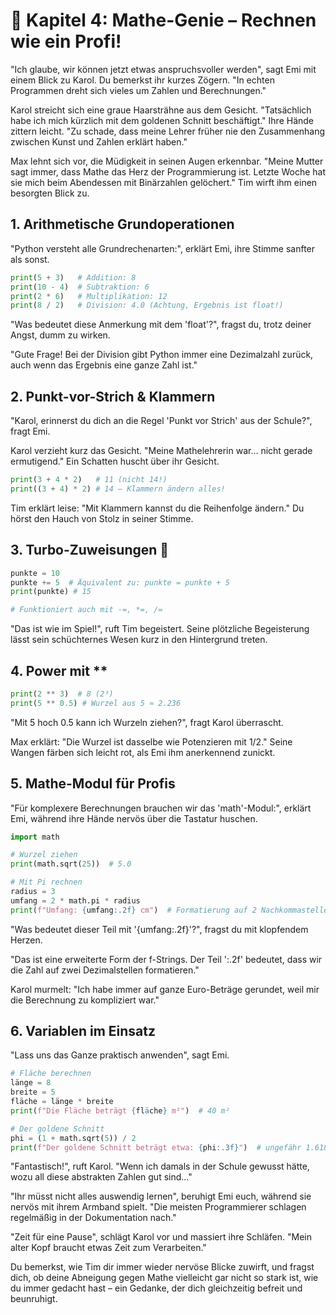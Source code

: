 # 🧮 Kapitel 4: Mathe-Genie – Rechnen wie ein Profi!

"Ich glaube, wir können jetzt etwas anspruchsvoller werden", sagt Emi mit einem Blick zu Karol. Du bemerkst ihr kurzes Zögern. "In echten Programmen dreht sich vieles um Zahlen und Berechnungen."

Karol streicht sich eine graue Haarsträhne aus dem Gesicht. "Tatsächlich habe ich mich kürzlich mit dem goldenen Schnitt beschäftigt." Ihre Hände zittern leicht. "Zu schade, dass meine Lehrer früher nie den Zusammenhang zwischen Kunst und Zahlen erklärt haben."

Max lehnt sich vor, die Müdigkeit in seinen Augen erkennbar. "Meine Mutter sagt immer, dass Mathe das Herz der Programmierung ist. Letzte Woche hat sie mich beim Abendessen mit Binärzahlen gelöchert." Tim wirft ihm einen besorgten Blick zu.

## 1. Arithmetische Grundoperationen

"Python versteht alle Grundrechenarten:", erklärt Emi, ihre Stimme sanfter als sonst.

```python
print(5 + 3)   # Addition: 8
print(10 - 4)  # Subtraktion: 6
print(2 * 6)   # Multiplikation: 12
print(8 / 2)   # Division: 4.0 (Achtung, Ergebnis ist float!)
```

"Was bedeutet diese Anmerkung mit dem 'float'?", fragst du, trotz deiner Angst, dumm zu wirken.

"Gute Frage! Bei der Division gibt Python immer eine Dezimalzahl zurück, auch wenn das Ergebnis eine ganze Zahl ist."

## 2. Punkt-vor-Strich & Klammern

"Karol, erinnerst du dich an die Regel 'Punkt vor Strich' aus der Schule?", fragt Emi.

Karol verzieht kurz das Gesicht. "Meine Mathelehrerin war... nicht gerade ermutigend." Ein Schatten huscht über ihr Gesicht.

```python
print(3 + 4 * 2)   # 11 (nicht 14!)
print((3 + 4) * 2) # 14 – Klammern ändern alles!
```

Tim erklärt leise: "Mit Klammern kannst du die Reihenfolge ändern." Du hörst den Hauch von Stolz in seiner Stimme.

## 3. Turbo-Zuweisungen 🚀

```python
punkte = 10
punkte += 5  # Äquivalent zu: punkte = punkte + 5
print(punkte) # 15

# Funktioniert auch mit -=, *=, /=
```

"Das ist wie im Spiel!", ruft Tim begeistert. Seine plötzliche Begeisterung lässt sein schüchternes Wesen kurz in den Hintergrund treten.

## 4. Power mit \*\*

```python
print(2 ** 3)  # 8 (2³)
print(5 ** 0.5) # Wurzel aus 5 ≈ 2.236
```

"Mit 5 hoch 0.5 kann ich Wurzeln ziehen?", fragt Karol überrascht.

Max erklärt: "Die Wurzel ist dasselbe wie Potenzieren mit 1/2." Seine Wangen färben sich leicht rot, als Emi ihm anerkennend zunickt.

## 5. Mathe-Modul für Profis

"Für komplexere Berechnungen brauchen wir das 'math'-Modul:", erklärt Emi, während ihre Hände nervös über die Tastatur huschen.

```python
import math

# Wurzel ziehen
print(math.sqrt(25))  # 5.0

# Mit Pi rechnen
radius = 3
umfang = 2 * math.pi * radius
print(f"Umfang: {umfang:.2f} cm")  # Formatierung auf 2 Nachkommastellen
```

"Was bedeutet dieser Teil mit '{umfang:.2f}'?", fragst du mit klopfendem Herzen.

"Das ist eine erweiterte Form der f-Strings. Der Teil ':.2f' bedeutet, dass wir die Zahl auf zwei Dezimalstellen formatieren."

Karol murmelt: "Ich habe immer auf ganze Euro-Beträge gerundet, weil mir die Berechnung zu kompliziert war."

## 6. Variablen im Einsatz

"Lass uns das Ganze praktisch anwenden", sagt Emi.

```python
# Fläche berechnen
länge = 8
breite = 5
fläche = länge * breite
print(f"Die Fläche beträgt {fläche} m²")  # 40 m²

# Der goldene Schnitt
phi = (1 + math.sqrt(5)) / 2
print(f"Der goldene Schnitt beträgt etwa: {phi:.3f}")  # ungefähr 1.618
```

"Fantastisch!", ruft Karol. "Wenn ich damals in der Schule gewusst hätte, wozu all diese abstrakten Zahlen gut sind..."

"Ihr müsst nicht alles auswendig lernen", beruhigt Emi euch, während sie nervös mit ihrem Armband spielt. "Die meisten Programmierer schlagen regelmäßig in der Dokumentation nach."

"Zeit für eine Pause", schlägt Karol vor und massiert ihre Schläfen. "Mein alter Kopf braucht etwas Zeit zum Verarbeiten."

Du bemerkst, wie Tim dir immer wieder nervöse Blicke zuwirft, und fragst dich, ob deine Abneigung gegen Mathe vielleicht gar nicht so stark ist, wie du immer gedacht hast – ein Gedanke, der dich gleichzeitig befreit und beunruhigt.
